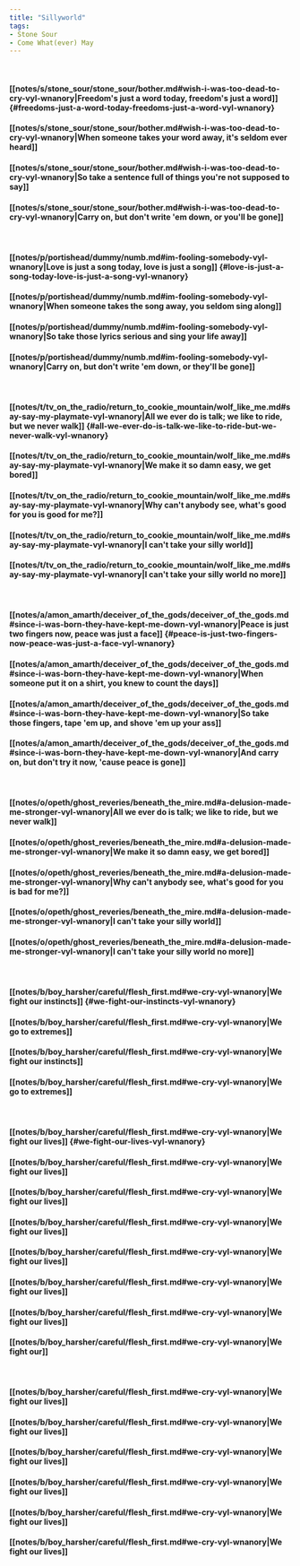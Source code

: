 ```yaml
---
title: "Sillyworld"
tags:
- Stone Sour
- Come What(ever) May
---
```

&nbsp;
#### [[notes/s/stone_sour/stone_sour/bother.md#wish-i-was-too-dead-to-cry-vyl-wnanory|Freedom's just a word today, freedom's just a word]] {#freedoms-just-a-word-today-freedoms-just-a-word-vyl-wnanory}
#### [[notes/s/stone_sour/stone_sour/bother.md#wish-i-was-too-dead-to-cry-vyl-wnanory|When someone takes your word away, it's seldom ever heard]]
#### [[notes/s/stone_sour/stone_sour/bother.md#wish-i-was-too-dead-to-cry-vyl-wnanory|So take a sentence full of things you're not supposed to say]]
#### [[notes/s/stone_sour/stone_sour/bother.md#wish-i-was-too-dead-to-cry-vyl-wnanory|Carry on, but don't write 'em down, or you'll be gone]]
&nbsp;
#### [[notes/p/portishead/dummy/numb.md#im-fooling-somebody-vyl-wnanory|Love is just a song today, love is just a song]] {#love-is-just-a-song-today-love-is-just-a-song-vyl-wnanory}
#### [[notes/p/portishead/dummy/numb.md#im-fooling-somebody-vyl-wnanory|When someone takes the song away, you seldom sing along]]
#### [[notes/p/portishead/dummy/numb.md#im-fooling-somebody-vyl-wnanory|So take those lyrics serious and sing your life away]]
#### [[notes/p/portishead/dummy/numb.md#im-fooling-somebody-vyl-wnanory|Carry on, but don't write 'em down, or they'll be gone]]
&nbsp;
#### [[notes/t/tv_on_the_radio/return_to_cookie_mountain/wolf_like_me.md#say-say-my-playmate-vyl-wnanory|All we ever do is talk; we like to ride, but we never walk]] {#all-we-ever-do-is-talk-we-like-to-ride-but-we-never-walk-vyl-wnanory}
#### [[notes/t/tv_on_the_radio/return_to_cookie_mountain/wolf_like_me.md#say-say-my-playmate-vyl-wnanory|We make it so damn easy, we get bored]]
#### [[notes/t/tv_on_the_radio/return_to_cookie_mountain/wolf_like_me.md#say-say-my-playmate-vyl-wnanory|Why can't anybody see, what's good for you is good for me?]]
#### [[notes/t/tv_on_the_radio/return_to_cookie_mountain/wolf_like_me.md#say-say-my-playmate-vyl-wnanory|I can't take your silly world]]
#### [[notes/t/tv_on_the_radio/return_to_cookie_mountain/wolf_like_me.md#say-say-my-playmate-vyl-wnanory|I can't take your silly world no more]]
&nbsp;
#### [[notes/a/amon_amarth/deceiver_of_the_gods/deceiver_of_the_gods.md#since-i-was-born-they-have-kept-me-down-vyl-wnanory|Peace is just two fingers now, peace was just a face]] {#peace-is-just-two-fingers-now-peace-was-just-a-face-vyl-wnanory}
#### [[notes/a/amon_amarth/deceiver_of_the_gods/deceiver_of_the_gods.md#since-i-was-born-they-have-kept-me-down-vyl-wnanory|When someone put it on a shirt, you knew to count the days]]
#### [[notes/a/amon_amarth/deceiver_of_the_gods/deceiver_of_the_gods.md#since-i-was-born-they-have-kept-me-down-vyl-wnanory|So take those fingers, tape 'em up, and shove 'em up your ass]]
#### [[notes/a/amon_amarth/deceiver_of_the_gods/deceiver_of_the_gods.md#since-i-was-born-they-have-kept-me-down-vyl-wnanory|And carry on, but don't try it now, 'cause peace is gone]]
&nbsp;
#### [[notes/o/opeth/ghost_reveries/beneath_the_mire.md#a-delusion-made-me-stronger-vyl-wnanory|All we ever do is talk; we like to ride, but we never walk]]
#### [[notes/o/opeth/ghost_reveries/beneath_the_mire.md#a-delusion-made-me-stronger-vyl-wnanory|We make it so damn easy, we get bored]]
#### [[notes/o/opeth/ghost_reveries/beneath_the_mire.md#a-delusion-made-me-stronger-vyl-wnanory|Why can't anybody see, what's good for you is bad for me?]]
#### [[notes/o/opeth/ghost_reveries/beneath_the_mire.md#a-delusion-made-me-stronger-vyl-wnanory|I can't take your silly world]]
#### [[notes/o/opeth/ghost_reveries/beneath_the_mire.md#a-delusion-made-me-stronger-vyl-wnanory|I can't take your silly world no more]]
&nbsp;
#### [[notes/b/boy_harsher/careful/flesh_first.md#we-cry-vyl-wnanory|We fight our instincts]] {#we-fight-our-instincts-vyl-wnanory}
#### [[notes/b/boy_harsher/careful/flesh_first.md#we-cry-vyl-wnanory|We go to extremes]]
#### [[notes/b/boy_harsher/careful/flesh_first.md#we-cry-vyl-wnanory|We fight our instincts]]
#### [[notes/b/boy_harsher/careful/flesh_first.md#we-cry-vyl-wnanory|We go to extremes]]
&nbsp;
#### [[notes/b/boy_harsher/careful/flesh_first.md#we-cry-vyl-wnanory|We fight our lives]] {#we-fight-our-lives-vyl-wnanory}
#### [[notes/b/boy_harsher/careful/flesh_first.md#we-cry-vyl-wnanory|We fight our lives]]
#### [[notes/b/boy_harsher/careful/flesh_first.md#we-cry-vyl-wnanory|We fight our lives]]
#### [[notes/b/boy_harsher/careful/flesh_first.md#we-cry-vyl-wnanory|We fight our lives]]
#### [[notes/b/boy_harsher/careful/flesh_first.md#we-cry-vyl-wnanory|We fight our lives]]
#### [[notes/b/boy_harsher/careful/flesh_first.md#we-cry-vyl-wnanory|We fight our lives]]
#### [[notes/b/boy_harsher/careful/flesh_first.md#we-cry-vyl-wnanory|We fight our lives]]
#### [[notes/b/boy_harsher/careful/flesh_first.md#we-cry-vyl-wnanory|We fight our]]
&nbsp;
#### [[notes/b/boy_harsher/careful/flesh_first.md#we-cry-vyl-wnanory|We fight our lives]]
#### [[notes/b/boy_harsher/careful/flesh_first.md#we-cry-vyl-wnanory|We fight our lives]]
#### [[notes/b/boy_harsher/careful/flesh_first.md#we-cry-vyl-wnanory|We fight our lives]]
#### [[notes/b/boy_harsher/careful/flesh_first.md#we-cry-vyl-wnanory|We fight our lives]]
#### [[notes/b/boy_harsher/careful/flesh_first.md#we-cry-vyl-wnanory|We fight our lives]]
#### [[notes/b/boy_harsher/careful/flesh_first.md#we-cry-vyl-wnanory|We fight our lives]]
